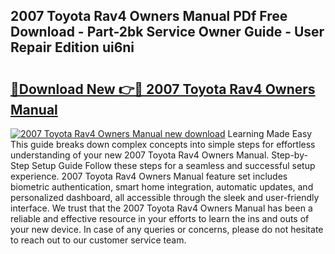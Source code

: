 ## 2007 Toyota Rav4 Owners Manual PDf Free Download - Part-2bk Service Owner Guide - User Repair Edition ui6ni

# <h2><a href="http://bc25932.oget.top/?id=2007+Toyota+Rav4+Owners+Manual">🔗Download New 👉🔴 2007 Toyota Rav4 Owners Manual</a></h2>

[![2007 Toyota Rav4 Owners Manual new download](https://i.imgur.com/5g1atiW.png)](http://bc25932.oget.top/?id=2007+Toyota+Rav4+Owners+Manual)
Learning Made Easy This guide breaks down complex concepts into simple steps for effortless understanding of your new 2007 Toyota Rav4 Owners Manual. Step-by-Step Setup Guide Follow these steps for a seamless and successful setup experience. 2007 Toyota Rav4 Owners Manual feature set includes biometric authentication, smart home integration, automatic updates, and personalized dashboard, all accessible through the sleek and user-friendly interface. We trust that the 2007 Toyota Rav4 Owners Manual has been a reliable and effective resource in your efforts to learn the ins and outs of your new device. In case of any queries or concerns, please do not hesitate to reach out to our customer service team.
